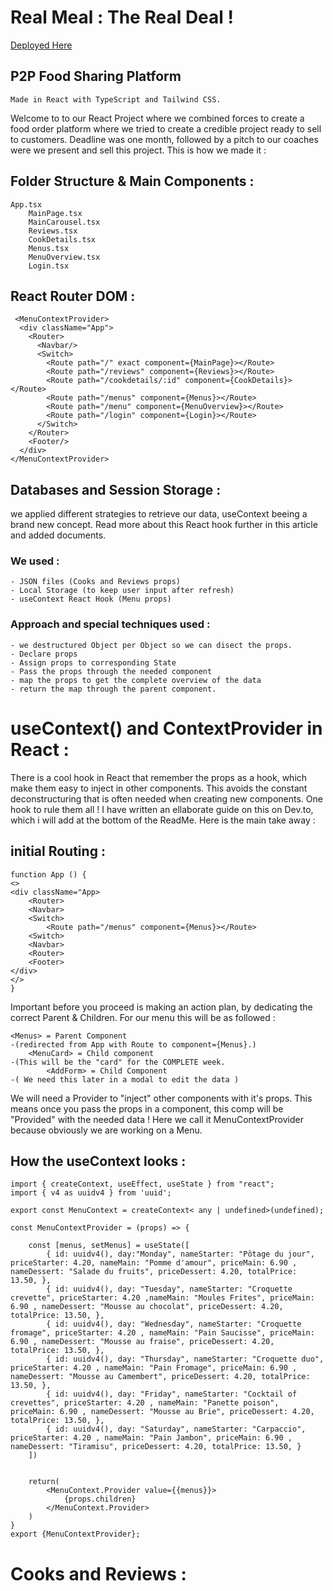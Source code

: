 # Real Meal : The Real Deal ! 
[Deployed Here](https:boring-chandrasekhar-368877.netlify.app/)
## P2P Food Sharing Platform
    Made in React with TypeScript and Tailwind CSS. 

Welcome to to our React Project where we combined forces to create a food order platform where we tried to create a credible project ready to sell to customers. Deadline was one month, followed by a pitch to our coaches were we present and sell this project. This is how we made it : 

## Folder Structure & Main Components :
    App.tsx
        MainPage.tsx
        MainCarousel.tsx
        Reviews.tsx
        CookDetails.tsx
        Menus.tsx
        MenuOverview.tsx
        Login.tsx
## React Router DOM : 
     <MenuContextProvider>
      <div className="App">
        <Router>
          <Navbar/>
          <Switch>
            <Route path="/" exact component={MainPage}></Route>
            <Route path="/reviews" component={Reviews}></Route>
            <Route path="/cookdetails/:id" component={CookDetails}></Route>
            <Route path="/menus" component={Menus}></Route>
            <Route path="/menu" component={MenuOverview}></Route>
            <Route path="/login" component={Login}></Route>
          </Switch>
        </Router>
        <Footer/>
      </div>
    </MenuContextProvider>

## Databases and Session Storage : 
we applied different strategies to retrieve our data, useContext beeing a brand new concept. Read more about this React hook further in this article and added documents. <br>
### We used : 
    - JSON files (Cooks and Reviews props)
    - Local Storage (to keep user input after refresh)
    - useContext React Hook (Menu props)

### Approach and special techniques used :  
    - we destructured Object per Object so we can disect the props. 
    - Declare props
    - Assign props to corresponding State
    - Pass the props through the needed component
    - map the props to get the complete overview of the data 
    - return the map through the parent component.

# useContext() and ContextProvider in React :

There is a cool hook in React that remember the props as a hook, which make them easy to inject in other components. This avoids the constant deconstructuring that is often needed when creating new components. One hook to rule them all ! I have written an ellaborate guide on this on Dev.to, which i will add at the bottom of the ReadMe. Here is the main take away : 
## initial Routing : 
    
    
    function App () {
    <>
    <div className="App>
        <Router>
        <Navbar>
        <Switch>
            <Route path="/menus" component={Menus}></Route>
        <Switch>
        <Navbar>
        <Router>
        <Footer>
    </div>
    </>
    }
    
Important before you proceed is making an action plan, by dedicating the correct Parent & Children. For our menu this will be as followed :

    <Menus> = Parent Component 
    -(redirected from App with Route to component={Menus}.)
        <MenuCard> = Child component 
    -(This will be the "card" for the COMPLETE week. 
            <AddForm> = Child Component 
    -( We need this later in a modal to edit the data )

We will need a Provider to "inject" other components with it's props.
This means once you pass the props in a component, this comp will be "Provided" with the needed data !
Here we call it MenuContextProvider because obviously we are working on a Menu.

## How the useContext looks : 
 
    import { createContext, useEffect, useState } from "react";
    import { v4 as uuidv4 } from 'uuid';

    export const MenuContext = createContext< any | undefined>(undefined);

    const MenuContextProvider = (props) => {

        const [menus, setMenus] = useState([
            { id: uuidv4(), day:"Monday", nameStarter: "Pôtage du jour", priceStarter: 4.20, nameMain: "Pomme d'amour", priceMain: 6.90 , nameDessert: "Salade du fruits", priceDessert: 4.20, totalPrice: 13.50, },
            { id: uuidv4(), day: "Tuesday", nameStarter: "Croquette crevette", priceStarter: 4.20 ,nameMain: "Moules Frites", priceMain: 6.90 , nameDessert: "Mousse au chocolat", priceDessert: 4.20, totalPrice: 13.50, },
            { id: uuidv4(), day: "Wednesday", nameStarter: "Croquette fromage", priceStarter: 4.20 , nameMain: "Pain Saucisse", priceMain: 6.90 , nameDessert: "Mousse au fraise", priceDessert: 4.20, totalPrice: 13.50, }, 
            { id: uuidv4(), day: "Thursday", nameStarter: "Croquette duo", priceStarter: 4.20 , nameMain: "Pain Fromage", priceMain: 6.90 , nameDessert: "Mousse au Camembert", priceDessert: 4.20, totalPrice: 13.50, },
            { id: uuidv4(), day: "Friday", nameStarter: "Cocktail of crevettes", priceStarter: 4.20 , nameMain: "Panette poison", priceMain: 6.90 , nameDessert: "Mousse au Brie", priceDessert: 4.20, totalPrice: 13.50, },
            { id: uuidv4(), day: "Saturday", nameStarter: "Carpaccio", priceStarter: 4.20 , nameMain: "Pain Jambon", priceMain: 6.90 , nameDessert: "Tiramisu", priceDessert: 4.20, totalPrice: 13.50, }
        ])


        return(
            <MenuContext.Provider value={{menus}}>
                {props.children}
            </MenuContext.Provider>
        )
    }
    export {MenuContextProvider};

# Cooks and Reviews : 
